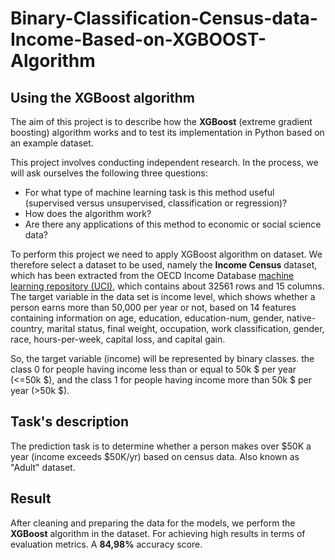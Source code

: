 # Binary-Classification-Census-data-Income-Based-on-XGBOOST-Algorithm

## Using the XGBoost algorithm
The aim of this project is to describe how the **XGBoost** (extreme gradient boosting) algorithm works and to
test its implementation in Python based on an example dataset.

This project involves conducting independent research. In the process, we will ask ourselves the following three questions:
  - For what type of machine learning task is this method useful (supervised versus unsupervised, classification
or regression)?
  - How does the algorithm work?
  - Are there any applications of this method to economic or social science data?

To perform this project we need to apply XGBoost algorithm on dataset. We therefore select a dataset to be used, namely the **Income Census** dataset, which has been extracted from the OECD Income Database [machine learning repository (UCI)](https://archive.ics.uci.edu/dataset/20/census+income), which contains about 32561 rows and 15 columns. The target variable in the data set is income level, which shows whether a person earns more than 50,000 per year or not, based on 14 features containing information on age, education, education-num, gender, native-country, marital status, final weight, occupation, work classification, gender, race, hours-per-week, capital loss, and capital gain.

So, the target variable (income) will be represented by binary classes. the class 0 for people having income less than or equal to 50k $ per year (<=50k $), and the class 1 for people having income more than 50k $ per year (>50k $).

## Task's description
The prediction task is to determine whether a person makes over $50K a year (income exceeds $50K/yr) based on census data. Also known as "Adult" dataset.

## Result
After cleaning and preparing the data for the models, we perform the **XGBoost** algorithm in the dataset.
For achieving high results in terms of evaluation metrics. A **84,98%** accuracy score.

